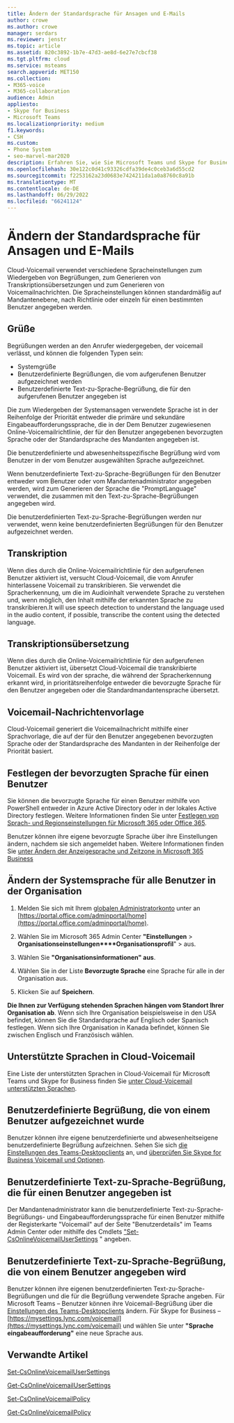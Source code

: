 ```yaml
---
title: Ändern der Standardsprache für Ansagen und E-Mails
author: crowe
ms.author: crowe
manager: serdars
ms.reviewer: jenstr
ms.topic: article
ms.assetid: 820c3892-1b7e-47d3-ae8d-6e27e7cbcf38
ms.tgt.pltfrm: cloud
ms.service: msteams
search.appverid: MET150
ms.collection:
- M365-voice
- M365-collaboration
audience: Admin
appliesto:
- Skype for Business
- Microsoft Teams
ms.localizationpriority: medium
f1.keywords:
- CSH
ms.custom:
- Phone System
- seo-marvel-mar2020
description: Erfahren Sie, wie Sie Microsoft Teams und Skype for Business einrichten, um eine andere Sprache für die standardmäßige Voicemail-Begrüßung Ihrer Organisation zu verwenden.
ms.openlocfilehash: 30e122c0d41c93326cdfa39de4c0ceb3a6d55cd2
ms.sourcegitcommit: f2253162a23d0683e7424211da1a0a8760c8a91b
ms.translationtype: MT
ms.contentlocale: de-DE
ms.lasthandoff: 06/29/2022
ms.locfileid: "66241124"
---
```

# <a name="change-the-default-language-for-greetings-and-emails"></a>Ändern der Standardsprache für Ansagen und E-Mails

Cloud-Voicemail verwendet verschiedene Spracheinstellungen zum Wiedergeben von Begrüßungen, zum Generieren von Transkriptionsübersetzungen und zum Generieren von Voicemailnachrichten. Die Spracheinstellungen können standardmäßig auf Mandantenebene, nach Richtlinie oder einzeln für einen bestimmten Benutzer angegeben werden.

## <a name="greetings"></a>Grüße
Begrüßungen werden an den Anrufer wiedergegeben, der voicemail verlässt, und können die folgenden Typen sein:

- Systemgrüße
- Benutzerdefinierte Begrüßungen, die vom aufgerufenen Benutzer aufgezeichnet werden
- Benutzerdefinierte Text-zu-Sprache-Begrüßung, die für den aufgerufenen Benutzer angegeben ist

Die zum Wiedergeben der Systemansagen verwendete Sprache ist in der Reihenfolge der Priorität entweder die primäre und sekundäre Eingabeaufforderungssprache, die in der Dem Benutzer zugewiesenen Online-Voicemailrichtlinie, der für den Benutzer angegebenen bevorzugten Sprache oder der Standardsprache des Mandanten angegeben ist.

Die benutzerdefinierte und abwesenheitsspezifische Begrüßung wird vom Benutzer in der vom Benutzer ausgewählten Sprache aufgezeichnet.

Wenn benutzerdefinierte Text-zu-Sprache-Begrüßungen für den Benutzer entweder vom Benutzer oder vom Mandantenadministrator angegeben werden, wird zum Generieren der Sprache die "PromptLanguage" verwendet, die zusammen mit den Text-zu-Sprache-Begrüßungen angegeben wird.

Die benutzerdefinierten Text-zu-Sprache-Begrüßungen werden nur verwendet, wenn keine benutzerdefinierten Begrüßungen für den Benutzer aufgezeichnet werden.

## <a name="transcription"></a>Transkription
Wenn dies durch die Online-Voicemailrichtlinie für den aufgerufenen Benutzer aktiviert ist, versucht Cloud-Voicemail, die vom Anrufer hinterlassene Voicemail zu transkribieren. Sie verwendet die Spracherkennung, um die im Audioinhalt verwendete Sprache zu verstehen und, wenn möglich, den Inhalt mithilfe der erkannten Sprache zu transkribieren.It will use speech detection to understand the language used in the audio content, if possible, transcribe the content using the detected language.

## <a name="transcription-translation"></a>Transkriptionsübersetzung
Wenn dies durch die Online-Voicemailrichtlinie für den aufgerufenen Benutzer aktiviert ist, übersetzt Cloud-Voicemail die transkribierte Voicemail. Es wird von der sprache, die während der Spracherkennung erkannt wird, in prioritätsreihenfolge entweder die bevorzugte Sprache für den Benutzer angegeben oder die Standardmandantensprache übersetzt.

## <a name="voicemail-message-template"></a>Voicemail-Nachrichtenvorlage
Cloud-Voicemail generiert die Voicemailnachricht mithilfe einer Sprachvorlage, die auf der für den Benutzer angegebenen bevorzugten Sprache oder der Standardsprache des Mandanten in der Reihenfolge der Priorität basiert.

## <a name="setting-the-preferred-language-for-a-user"></a>Festlegen der bevorzugten Sprache für einen Benutzer
Sie können die bevorzugte Sprache für einen Benutzer mithilfe von PowerShell entweder in Azure Active Directory oder in der lokales Active Directory festlegen. Weitere Informationen finden Sie unter [Festlegen von Sprach- und Regionseinstellungen für Microsoft 365 oder Office 365](/office365/troubleshoot/access-management/set-language-and-region).

Benutzer können ihre eigene bevorzugte Sprache über ihre Einstellungen ändern, nachdem sie sich angemeldet haben. Weitere Informationen finden Sie [unter Ändern der Anzeigesprache und Zeitzone in Microsoft 365 Business](https://support.office.com/article/change-your-display-language-and-time-zone-in-microsoft-365-for-business-6f238bff-5252-441e-b32b-655d5d85d15b?ui=en-US&rs=en-US&ad=US)

## <a name="change-the-system-language-for-everyone-in-your-organization"></a>Ändern der Systemsprache für alle Benutzer in der Organisation

1. Melden Sie sich mit Ihrem [globalen Administratorkonto](https://support.office.com/article/da585eea-f576-4f55-a1e0-87090b6aaa9d) unter an [https://portal.office.com/adminportal/home](https://portal.office.com/adminportal/home).

2. Wählen Sie im Microsoft 365 Admin Center **"Einstellungen** > **Organisationseinstellungen****Organisationsprofil**"  >  aus.

3. Wählen Sie **"Organisationsinformationen" aus**.

4. Wählen Sie in der Liste **Bevorzugte Sprache** eine Sprache für alle in der Organisation aus.

5. Klicken Sie auf **Speichern**.

**Die Ihnen zur Verfügung stehenden Sprachen hängen vom Standort Ihrer Organisation ab**. Wenn sich Ihre Organisation beispielsweise in den USA befindet, können Sie die Standardsprache auf Englisch oder Spanisch festlegen. Wenn sich Ihre Organisation in Kanada befindet, können Sie zwischen Englisch und Französisch wählen.

## <a name="supported-languages-in-cloud-voicemail"></a>Unterstützte Sprachen in Cloud-Voicemail
Eine Liste der unterstützten Sprachen in Cloud-Voicemail für Microsoft Teams und Skype for Business finden Sie [unter Cloud-Voicemail unterstützten Sprachen](languages-for-voicemail-greetings-and-messages.md).
  

## <a name="custom-greeting-recorded-by-a-user"></a>Benutzerdefinierte Begrüßung, die von einem Benutzer aufgezeichnet wurde
Benutzer können ihre eigene benutzerdefinierte und abwesenheitseigene benutzerdefinierte Begrüßung aufzeichnen. Sehen Sie sich [die Einstellungen des Teams-Desktopclients](https://support.office.com/article/manage-your-call-settings-in-teams-456cb611-3477-496f-b31a-6ab752a7595f) an, und [überprüfen Sie Skype for Business Voicemail und Optionen](https://support.office.com/article/2deea7f8-831f-4e85-a0d4-b34da55945a8).

## <a name="custom-text-to-speech-greeting-specified-for-a-user"></a>Benutzerdefinierte Text-zu-Sprache-Begrüßung, die für einen Benutzer angegeben ist
Der Mandantenadministrator kann die benutzerdefinierte Text-zu-Sprache-Begrüßungs- und Eingabeaufforderungssprache für einen Benutzer mithilfe der Registerkarte "Voicemail" auf der Seite "Benutzerdetails" im Teams Admin Center oder mithilfe des Cmdlets ["Set-CsOnlineVoicemailUserSettings](/powershell/module/skype/set-csonlinevoicemailusersettings) " angeben.

## <a name="custom-text-to-speech-greeting-specified-by-a-user"></a>Benutzerdefinierte Text-zu-Sprache-Begrüßung, die von einem Benutzer angegeben wird
Benutzer können ihre eigenen benutzerdefinierten Text-zu-Sprache-Begrüßungen und die für die Begrüßung verwendete Sprache angeben. Für Microsoft Teams – Benutzer können ihre Voicemail-Begrüßung über die [Einstellungen des Teams-Desktopclients](https://support.office.com/article/manage-your-call-settings-in-teams-456cb611-3477-496f-b31a-6ab752a7595f) ändern. Für Skype for Business – [https://mysettings.lync.com/voicemail](https://mysettings.lync.com/voicemail) und wählen Sie unter **"Sprache eingabeaufforderung"** eine neue Sprache aus. 


## <a name="related-articles"></a>Verwandte Artikel

[Set-CsOnlineVoicemailUserSettings](/powershell/module/skype/set-csonlinevoicemailusersettings)

[Get-CsOnlineVoicemailUserSettings](/powershell/module/skype/get-csonlinevoicemailusersettings)

[Set-CsOnlineVoicemailPolicy](/powershell/module/skype/set-csonlinevoicemailpolicy)

[Get-CsOnlineVoicemailPolicy](/powershell/module/skype/get-csonlinevoicemailpolicy)
